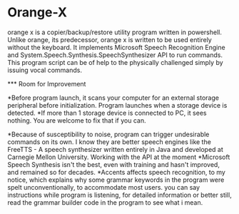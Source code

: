 # Orange-X
orange x is a copier/backup/restore utility program written in powershell. Unlike orange, its predecessor, orange x is written to be used entirely without the keyboard. It implements Microsoft Speech Recognition Engine and System.Speech.Synthesis.SpeechSynthesizer API to run commands. This program script can be of help to the physically challenged simply by issuing vocal commands.

*** Room for Improvement

*Before program launch, it scans your computer for an external storage peripheral before initialization. Program launches when a storage device is detected. 
*If more than 1 storage device is connected to PC, it sees nothing. You are welcome to fix that if you can.

*Because of susceptibility to noise, program can trigger undesirable commands on its own. I know they are better speech engines like the FreeTTS - A speech synthesizer written entirely in Java and developed at Carnegie Mellon University. Working with the API at the moment
*Microsoft Speech Synthesis isn't the best, even with training and hasn't improved, and remained so for decades.
*Accents affects  speech recognition, to my notice, which explains why some grammar keywords in the program were spelt unconventionally, to accommodate
most users. you can say instructions while program is listening, for detailed information or better still, read the grammar builder code in the program to see what i mean.
